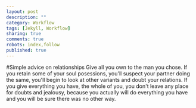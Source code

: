 ```yaml
---
layout: post
description: ""
category: Workflow
tags: [Jekyll, Workflow]
sharing: true
comments: true
robots: index,follow
published: true
---
```

#Simple advice on relationships
Give all you own to the man you chose. If you retain some of your soul posessions, you'll suspect your partner doing the same, you'll begin to look at other variants and doubt your relations. If you give everything you have, the whole of you, you don't leave any place for doubts and jealousy, because you actually will do everything you have and you will be sure there was no other way.